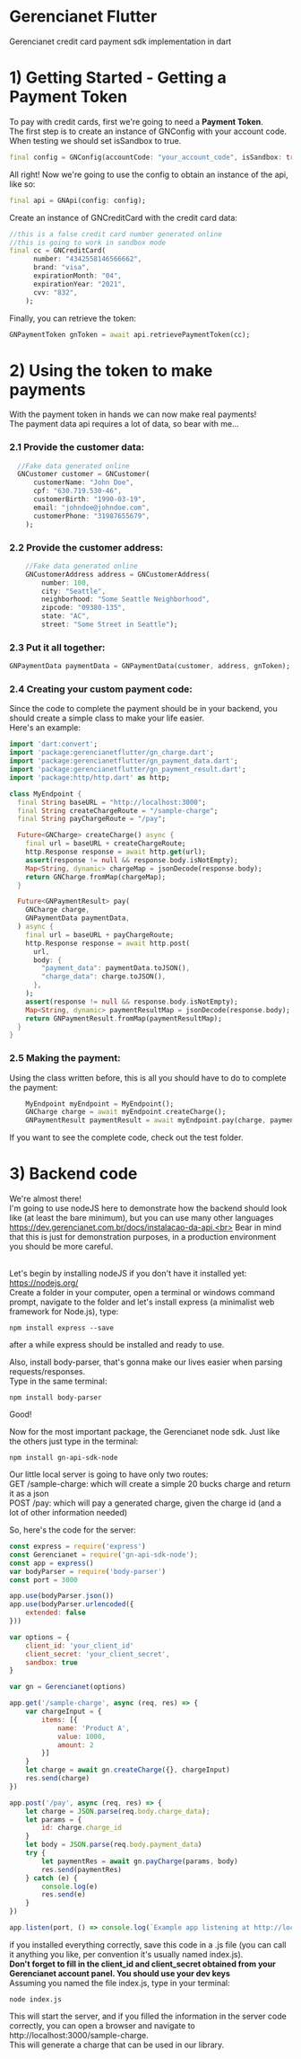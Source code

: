 # Gerencianet Flutter

Gerencianet credit card payment sdk implementation in dart

# 1) Getting Started - Getting a Payment Token

To pay with credit cards, first we're going to need a **Payment Token**.<br>
The first step is to create an instance of GNConfig with your account code.<br>
When testing we should set isSandbox to true.
```dart
final config = GNConfig(accountCode: "your_account_code", isSandbox: true);
```
All right!
Now we're going to use the config to obtain an instance of the api, like so:
```dart
final api = GNApi(config: config);
```

Create an instance of GNCreditCard with the credit card data:
```dart
//this is a false credit card number generated online
//this is going to work in sandbox mode
final cc = GNCreditCard(
      number: "4342558146566662",
      brand: "visa",
      expirationMonth: "04",
      expirationYear: "2021",
      cvv: "832",
    );
```

Finally, you can  retrieve the token:
```dart
GNPaymentToken gnToken = await api.retrievePaymentToken(cc);
```

# 2) Using the token to make payments

With the payment token in hands we can now make real payments!<br>
The payment data api requires a lot of data, so bear with me...<br>
### 2.1 Provide the customer data:
```dart
  //Fake data generated online
  GNCustomer customer = GNCustomer(
      customerName: "John Doe",
      cpf: "630.719.530-46",
      customerBirth: "1990-03-19",
      email: "johndoe@johndoe.com",
      customerPhone: "31987655679",
    );
```
### 2.2 Provide the customer address:
```dart
    //Fake data generated online
    GNCustomerAddress address = GNCustomerAddress(
        number: 100,
        city: "Seattle",
        neighborhood: "Some Seattle Neighborhood",
        zipcode: "09380-135",
        state: "AC",
        street: "Some Street in Seattle");
```

### 2.3 Put it all together:
```dart
GNPaymentData paymentData = GNPaymentData(customer, address, gnToken);
```
### 2.4 Creating your custom payment code:
Since the code to complete the payment should be in your backend, you should create a simple class to make your life easier.<br>
Here's an example:

```dart
import 'dart:convert';
import 'package:gerencianetflutter/gn_charge.dart';
import 'package:gerencianetflutter/gn_payment_data.dart';
import 'package:gerencianetflutter/gn_payment_result.dart';
import 'package:http/http.dart' as http;

class MyEndpoint {
  final String baseURL = "http://localhost:3000";
  final String createChargeRoute = "/sample-charge";
  final String payChargeRoute = "/pay";

  Future<GNCharge> createCharge() async {
    final url = baseURL + createChargeRoute;
    http.Response response = await http.get(url);
    assert(response != null && response.body.isNotEmpty);
    Map<String, dynamic> chargeMap = jsonDecode(response.body);
    return GNCharge.fromMap(chargeMap);
  }

  Future<GNPaymentResult> pay(
    GNCharge charge,
    GNPaymentData paymentData,
  ) async {
    final url = baseURL + payChargeRoute;
    http.Response response = await http.post(
      url,
      body: {
        "payment_data": paymentData.toJSON(),
        "charge_data": charge.toJSON(),
      },
    );
    assert(response != null && response.body.isNotEmpty);
    Map<String, dynamic> paymentResultMap = jsonDecode(response.body);
    return GNPaymentResult.fromMap(paymentResultMap);
  }
}
```
### 2.5 Making the payment:
Using the class written before, this is all you should have to do to complete the payment:
```dart
    MyEndpoint myEndpoint = MyEndpoint();
    GNCharge charge = await myEndpoint.createCharge();
    GNPaymentResult paymentResult = await myEndpoint.pay(charge, paymentData);
```
If you want to see the complete code, check out the test folder.

# 3) Backend code
We're almost there!<br>
I'm going to use nodeJS here to demonstrate how the backend should look like (at least the bare minimum), but you can use many other languages https://dev.gerencianet.com.br/docs/instalacao-da-api.<br>
Bear in mind that this is just for demonstration purposes, in a production environment you should be more careful.<br><br>

Let's begin by installing nodeJS if you don't have it installed yet: https://nodejs.org/<br>
Create a folder in your computer, open a terminal or windows command prompt, navigate to the folder and let's install express (a minimalist web framework for Node.js), type:
```
npm install express --save
```
after a while express should be installed and ready to use.

Also, install body-parser, that's gonna make our lives easier when parsing requests/responses.<br> 
Type in the same terminal:
```
npm install body-parser
```
Good!

Now for the most important package, the Gerencianet node sdk.
Just like the others just type in the terminal:
```
npm install gn-api-sdk-node
```

Our little local server is going to have only two routes:<br>
GET /sample-charge: which will create a simple 20 bucks charge and return it as a json<br>
POST /pay: which will pay a generated charge, given the charge id (and a lot of other information needed)<br>

So, here's the code for the server:

```javascript
const express = require('express')
const Gerencianet = require('gn-api-sdk-node');
const app = express()
var bodyParser = require('body-parser')
const port = 3000

app.use(bodyParser.json())
app.use(bodyParser.urlencoded({
    extended: false
}))

var options = {
    client_id: 'your_client_id'
    client_secret: 'your_client_secret',
    sandbox: true
}

var gn = Gerencianet(options)

app.get('/sample-charge', async (req, res) => {
    var chargeInput = {
        items: [{
            name: 'Product A',
            value: 1000,
            amount: 2
        }]
    }
    let charge = await gn.createCharge({}, chargeInput)
    res.send(charge)
})

app.post('/pay', async (req, res) => {
    let charge = JSON.parse(req.body.charge_data);
    let params = {
        id: charge.charge_id
    }
    let body = JSON.parse(req.body.payment_data)
    try {
        let paymentRes = await gn.payCharge(params, body)
        res.send(paymentRes)
    } catch (e) {
        console.log(e)
        res.send(e)
    }
})

app.listen(port, () => console.log(`Example app listening at http://localhost:${port}`))
```

if you installed everything correctly, save this code in a .js file (you can call it anything you like, per convention it's usually named index.js).<br>
**Don't forget to fill in the client_id and client_secret obtained from your Gerencianet account panel. You should use your dev keys**<br>
Assuming you named the file index.js, type in your terminal:
```
node index.js
```

This will start the server, and if you filled the information in the server code correctly, you can open a browser and navigate to http://localhost:3000/sample-charge.<br>
This will generate a charge that can be used in our library.

